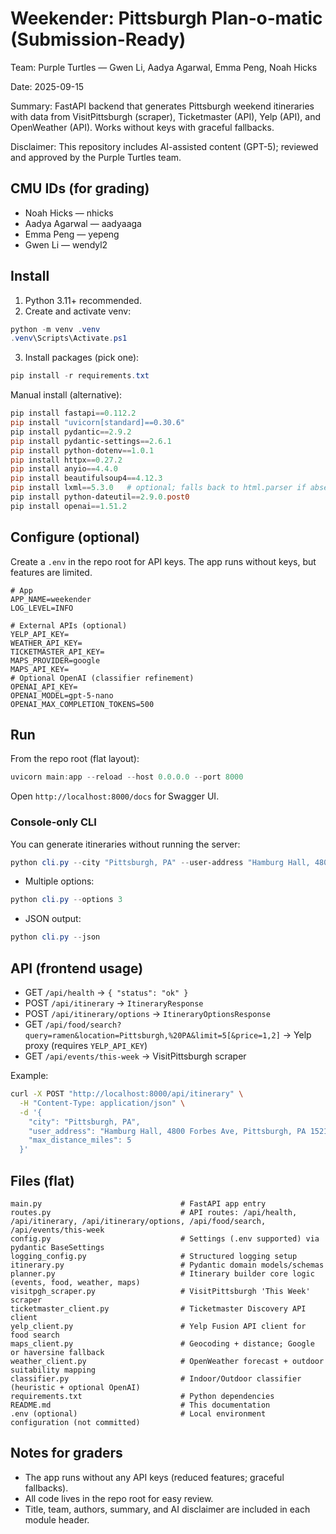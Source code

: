 # Weekender: Pittsburgh Plan‑o‑matic (Submission-Ready)

Team: Purple Turtles — Gwen Li, Aadya Agarwal, Emma Peng, Noah Hicks

Date: 2025-09-15

Summary: FastAPI backend that generates Pittsburgh weekend itineraries with data from VisitPittsburgh (scraper), Ticketmaster (API), Yelp (API), and OpenWeather (API). Works without keys with graceful fallbacks.

Disclaimer: This repository includes AI-assisted content (GPT-5); reviewed and approved by the Purple Turtles team.

## CMU IDs (for grading)

- Noah Hicks — nhicks 
- Aadya Agarwal — aadyaaga
- Emma Peng — yepeng
- Gwen Li — wendyl2

## Install

1) Python 3.11+ recommended.
2) Create and activate venv:
```powershell
python -m venv .venv
.venv\Scripts\Activate.ps1
```
3) Install packages (pick one):
```powershell
pip install -r requirements.txt
```

Manual install (alternative):
```powershell
pip install fastapi==0.112.2
pip install "uvicorn[standard]==0.30.6"
pip install pydantic==2.9.2
pip install pydantic-settings==2.6.1
pip install python-dotenv==1.0.1
pip install httpx==0.27.2
pip install anyio==4.4.0
pip install beautifulsoup4==4.12.3
pip install lxml==5.3.0   # optional; falls back to html.parser if absent
pip install python-dateutil==2.9.0.post0
pip install openai==1.51.2
```

## Configure (optional)

Create a `.env` in the repo root for API keys. The app runs without keys, but features are limited.
```env
# App
APP_NAME=weekender
LOG_LEVEL=INFO

# External APIs (optional)
YELP_API_KEY=
WEATHER_API_KEY=
TICKETMASTER_API_KEY=
MAPS_PROVIDER=google
MAPS_API_KEY=
# Optional OpenAI (classifier refinement)
OPENAI_API_KEY=
OPENAI_MODEL=gpt-5-nano
OPENAI_MAX_COMPLETION_TOKENS=500
```

## Run

From the repo root (flat layout):
```powershell
uvicorn main:app --reload --host 0.0.0.0 --port 8000
```
Open `http://localhost:8000/docs` for Swagger UI.

### Console-only CLI

You can generate itineraries without running the server:

```powershell
python cli.py --city "Pittsburgh, PA" --user-address "Hamburg Hall, 4800 Forbes Ave, Pittsburgh, PA 15213" --max-distance-miles 5 --environment either
```

- Multiple options:
```powershell
python cli.py --options 3
```

- JSON output:
```powershell
python cli.py --json
```

## API (frontend usage)

- GET `/api/health` → `{ "status": "ok" }`
- POST `/api/itinerary` → `ItineraryResponse`
- POST `/api/itinerary/options` → `ItineraryOptionsResponse`
- GET `/api/food/search?query=ramen&location=Pittsburgh,%20PA&limit=5[&price=1,2]` → Yelp proxy (requires `YELP_API_KEY`)
- GET `/api/events/this-week` → VisitPittsburgh scraper

Example:
```bash
curl -X POST "http://localhost:8000/api/itinerary" \
  -H "Content-Type: application/json" \
  -d '{
    "city": "Pittsburgh, PA",
    "user_address": "Hamburg Hall, 4800 Forbes Ave, Pittsburgh, PA 15213",
    "max_distance_miles": 5
  }'
```

## Files (flat)

```
main.py                               # FastAPI app entry
routes.py                             # API routes: /api/health, /api/itinerary, /api/itinerary/options, /api/food/search, /api/events/this-week
config.py                             # Settings (.env supported) via pydantic BaseSettings
logging_config.py                     # Structured logging setup
itinerary.py                          # Pydantic domain models/schemas
planner.py                            # Itinerary builder core logic (events, food, weather, maps)
visitpgh_scraper.py                   # VisitPittsburgh 'This Week' scraper
ticketmaster_client.py                # Ticketmaster Discovery API client
yelp_client.py                        # Yelp Fusion API client for food search
maps_client.py                        # Geocoding + distance; Google or haversine fallback
weather_client.py                     # OpenWeather forecast + outdoor suitability mapping
classifier.py                         # Indoor/Outdoor classifier (heuristic + optional OpenAI)
requirements.txt                      # Python dependencies
README.md                             # This documentation                         
.env (optional)                       # Local environment configuration (not committed)
```

## Notes for graders

- The app runs without any API keys (reduced features; graceful fallbacks).
- All code lives in the repo root for easy review.
- Title, team, authors, summary, and AI disclaimer are included in each module header.



